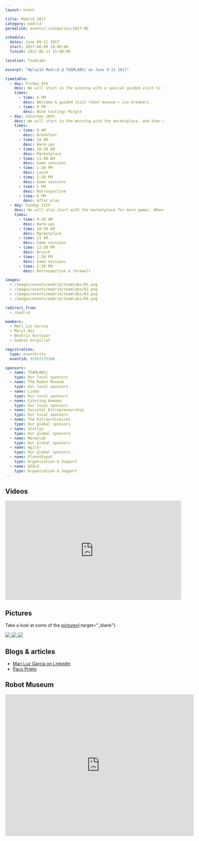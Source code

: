 ```yaml
---
layout: event

title: Madrid 2017
category: madrid
permalink: events/:categories/2017-06

schedule:
  dates: June 09-11 2017
  start: 2017-06-09 18:00:00
  finish: 2017-06-11 15:00:00

location: TeamLabs

excerpt: "#play14 Madrid @ TEAMLABS/ on June 9-11 2017"

timetable:
  - day: Friday 9th
    desc: We will start in the evening with a special guided visit to the robot museum. We will learn to know each other and share a nice wine tasting all together.
    times:
      - time: 6 PM
        desc: Welcome & guided visit robot museum + ice breakers
      - time: 9 PM
        desc: Wine tasting/ Mingle
  - day: Saturday 10th
    desc: We will start in the morning with the marketplace, and then we will play games all day long.
    times:
      - time: 9 AM
        desc: Breakfast
      - time: 10 AM
        desc: Warm-ups
      - time: 10:30 AM
        desc: Marketplace
      - time: 11:00 AM
        desc: Game sessions
      - time: 1:30 PM
        desc: Lunch
      - time: 2:30 PM
        desc: Game sessions
      - time: 5 PM
        desc: Retrospective
      - time: 6 PM
        desc: After play
  - day: Sunday 11th
    desc: We will also start with the marketplace for more games. Whoever needs to catch a plane can leave earlier.
    times:
      - time: 9:30 AM
        desc: Warm-ups
      - time: 10:30 AM
        desc: Marketplace
      - time: 11 AM
        desc: Game sessions
      - time: 12:30 PM
        desc: Brunch
      - time: 1:30 PM
        desc: Game sessions
      - time: 2:30 PM
        desc: Retrospective & farewell

images:
  - /images/events/madrid/teamlabs/01.png
  - /images/events/madrid/teamlabs/02.png
  - /images/events/madrid/teamlabs/03.png
  - /images/events/madrid/teamlabs/04.png

redirect_from:
  - /madrid

members:
  - Mari Luz Garcia
  - Meryl His
  - Beatriz Gortazar
  - Sophie Vurpillot

registration:
  type: eventbrite
  eventid: 33357175209

sponsors:
  - name: TEAMLABS/
    type: Our local sponsors
  - name: The Robot Museum
    type: Our local sponsors
  - name: Linda
    type: Our local sponsors
  - name: Catering Anmama
    type: Our local sponsors
  - name: Societal Entrepreneurship
    type: Our local sponsors
  - name: The Extraordinaires
    type: Our global sponsors
  - name: Stattys
    type: Our global sponsors
  - name: Marmelab
    type: Our global sponsors
  - name: Agile²
    type: Our global sponsors
  - name: PlanetExpat
    type: Organization & Support
  - name: AIGLU
    type: Organization & Support
---
```


## Videos

<iframe width="560" height="315" src="https://www.youtube.com/embed/videoseries?list=PL6VQoC829PV0ea3b-v14ysEYhtxU__uoE" frameborder="0" allowfullscreen></iframe>
  
<div class='two spacing'></div>

## Pictures

Take a look at some of the [pictures](https://goo.gl/photos/q984XWGwe2aqtWRcA){:target="\_blank"}

<a href='https://goo.gl/photos/q984XWGwe2aqtWRcA' target="_blank">
  <img src='https://lh3.googleusercontent.com/XPpyhDgC6mDlHEEHuH0JQtbIbWzzl6y0VNqO3o7Lju5TdDDAFs1Wb0eTc6gBvMtgTTnOBkX6ckbB1v1rmGtYnluVV_oCc0jC3C0bl8FwfzKT1ofETI5yQ-DAyd1EyX1nky5zi8BoXwAWJp3w5srsvkETXFRZUtoaKG52xxXcwoOQKXQ12nyYuGj2tyhB0qGf3jMuN6t6aidP3ZNivAHy8rdwEni_uga-gLNzLQHATfAK6FPSGQSvSkldJ5pQmy0AWBaiDGnrtpEmgXXIN-Gn6odUpGcmQQpRarEYlAodP1CL51HJ4HaAEiW-Qj8zE7Fr0aPWW4y6QCJjiEuwR3PZ0yOj1Es_dob9r37nhG300x2LgXDzM5ZfNHZf37tz-VpeX2PDQPv6g6EEmibqRgv7YqQVSvOMRJcQKg2tl9bsgMSPhxYHtAiqAcY-1LqkD2l6fuWMaITJPq5lgfDYNFglUwjWTeo3D4xblZB45xcgYKoV5KCAyXMrxkrp2KzGqmxLaEDvzsUYZw8ub_cY7rwyf1ha79EyoRMeejRblOd6Jr_s6GmuF6BZ_vtmW8Hvc66cPQhSD1cDKH0ugTraW8UgayMq33Cg9Aad9virQlwIjSfl8lc8Vvtul0fgYsdwN0SVX4dInEChuxcGeWQi30CwOsWQ8fiiW3MjeMxEU3iehQ=w1878-h1056-no' />
  <img src='https://lh3.googleusercontent.com/yY1oybsLNQVhCzknRXg3SB3rZa52gBxCI-NLvyN49wxtjeiT5fAez5fKPYPWmAz4KaH891qeiXaoSy6wZraYcMnlSMyY29-ztfzZ7mYvAVz99kdhYg49Z-65x97VPGGrgIUd4G4De4B1O2Jl4p7W-8Kvfp1rVNQPk62XTxUl_IxxfFhdQrBEp9a2FP9y4T4cPHh9KMYxrQce19_GC0MzRp6iv_8ZEucTuDcKT7VMkyuRs1vkrIsdvFMbfMH3_A_g3l8YZF4x7EmpYo1ZoF8-rExj_dCCM0QgN7lsUF1tQzzIN7WS9uTQR6Yb1Vm7CBfiKlPYo83AzI2G_n9gTxovG74Tr1XaQyDWvre7P0E050mujZRKNgH8y7jRMkbkj01sQkWsuT_cHLMxSKh-64KKRxL7jw9cus34RJaYmmRcvQ_zwW7sSl_bLd550zFnbQ7AQ8zgqTAxpGdKctHNQVkm97wGdiunqQv5KiCqXGa4mccsOV26L-ROnOI_n1upoWrWCPTicF5zYoNZmeFg5z3O5nHElEOwHjgrIADztV5E2BSCJuwol6JCxhcMJIro9okxTOldRdT5SexoCYL2y1AZSGZpJHmfCNLGeZog1mOoKlcRkRdYTge7mH2fdxvRvpBSyx2FsufcWETOPU_6wGVX4iyfjNFj83WaQKA7hsXpGQ=w1878-h1056-no' />
  <img src='https://lh3.googleusercontent.com/91wfJEhghMgTLyjim-Oa8hrzQ0vdhTGhRfzSwrIMAcc5o8ilxMXjcgXk9kULxhyLznZlhtU5r_r9igoqo1fXljBuLXPcSf2cZzvEihaquZfm8NzIlgtpb2RmkGTdEDSX5VTvsUQxsSdy5QqBnfpD-hVQIq5zaoLFHid5Gl32P2HkB8bQ-26IJZRRA510IPFzwzYDBV0db7ILV9su1LoCwWMVFa_6Tyy6OLhcrPhbPJIIsxQIH9jCbnLb6e3qJJ2SNuAVDQ4kf6QbkP-Un6avUGGMmNa1Vj6GBSf2dff97KXqPdZbxU7SqsGUfvBqlJh6nttKNI15D4nVIrw9Ft-cDn1xTBW8O7xiVmxm8OVjtIZQa_yI6lM5o09T_b_tAzoM6Xz5YWwf76GEwkK2jOGYXhLB6EHFSTH-1UY2zqbM_sOqGJHmBeBUm7tRI5nOdaKTny-m0xM8_NoTOIHKVsM8Uh8dfBeoKECRcDdp5WrEsYIAtXfpYpSNNRoX_VdzCtCtp-oyJPl9pHk5fmoMueUhyDtKk8lj2oxcQc03gtiergwev9pw8l3WYcUTumO72ZkTb08mnE1WeEW35x9-xLq8dp0aT3UE7nGCmILlQWxj96nAFVBYJwPTxubL1vLpva9OCuhPZ03WNG_G2Ch8etzVrtLVQBLziByeNLOUTeTkbQ=w1408-h1056-no' />
</a>

## Blogs & articles

- [Mari Luz Garcia on LinkedIn](https://www.linkedin.com/pulse/power-playfulness-play14-madrid-mari-luz-garcia)
- [Paco Prieto](http://www.pacoprieto.com/play14-juegos-serios-y-generosidad-en-el-aprendizaje-de-adultos.html)

<div class='two spacing'></div>

## Robot Museum

<iframe src="https://www.google.com/maps/embed?pb=!1m14!1m8!1m3!1d12148.256852897855!2d-3.706869!3d40.429577!3m2!1i1024!2i768!4f13.1!3m3!1m2!1s0x0%3A0x2073b418f1d5c5b9!2sThe+Robot+Museum!5e0!3m2!1sen!2slu!4v1491586356656" width="600" height="450" frameborder="0" style="border:0" allowfullscreen></iframe>

<div class='two spacing'></div>
